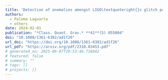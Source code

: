 ```yaml
---
title: 'Detection of anomalies amongst LIGO\textquoteright{}s glitch populations with autoencoders'
authors:
  - Paloma Laguarta
  - others
date: 2024-02-01
publication: "*Class. Quant. Grav.* **41**(5) 055004"
doi: "10.1088/1361-6382/ad1f26"
url_doi: "https://doi.org/10.1088/1361-6382/ad1f26"
url_pdf: "https://arxiv.org/pdf/2310.03453.pdf"
# generated_on: 2025-06-07T20:53:46.716842
# featured: false
# summary: ""
# tags: []
# projects: []
---
```

